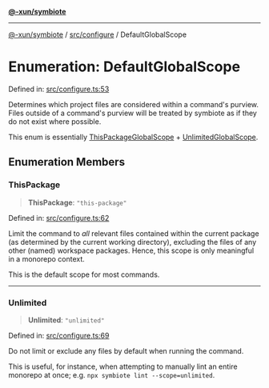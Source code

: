 [**@-xun/symbiote**](../../../README.md)

***

[@-xun/symbiote](../../../README.md) / [src/configure](../README.md) / DefaultGlobalScope

# Enumeration: DefaultGlobalScope

Defined in: [src/configure.ts:53](https://github.com/Xunnamius/symbiote/blob/ff6ce22d3a3433c07460af5758ce7920a1d9aa5a/src/configure.ts#L53)

Determines which project files are considered within a command's purview.
Files outside of a command's purview will be treated by symbiote as if they
do not exist where possible.

This enum is essentially [ThisPackageGlobalScope](ThisPackageGlobalScope.md) +
[UnlimitedGlobalScope](UnlimitedGlobalScope.md).

## Enumeration Members

### ThisPackage

> **ThisPackage**: `"this-package"`

Defined in: [src/configure.ts:62](https://github.com/Xunnamius/symbiote/blob/ff6ce22d3a3433c07460af5758ce7920a1d9aa5a/src/configure.ts#L62)

Limit the command to _all_ relevant files contained within the current
package (as determined by the current working directory), excluding the
files of any other (named) workspace packages. Hence, this scope is only
meaningful in a monorepo context.

This is the default scope for most commands.

***

### Unlimited

> **Unlimited**: `"unlimited"`

Defined in: [src/configure.ts:69](https://github.com/Xunnamius/symbiote/blob/ff6ce22d3a3433c07460af5758ce7920a1d9aa5a/src/configure.ts#L69)

Do not limit or exclude any files by default when running the command.

This is useful, for instance, when attempting to manually lint an entire
monorepo at once; e.g. `npx symbiote lint --scope=unlimited`.

